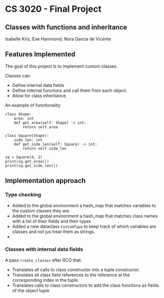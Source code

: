# CS 3020 - Final Project
## Classes with functions and inheritance
Isabelle Kriz, Eve Hammond, Nora Garcia de Vicente

## Features Implemented

The goal of this project is to implement custom classes.

Classes can:
- Define internal data fields
- Define internal functions and call them from each object.
- Allow for class inheritance.

An example of functionality
```
class Shape:
    area: int
    def get_area(self: Shape) -> int:
        return self.area

class Square(Shape):
    side_len: int
    def get_side_len(self: Square) -> int:
        return self.side_len

sq = Square(4, 2)
print(sq.get_area())
print(sq.get_side_len())
```
## Implementation approach
### Type checking
- Added to the global environment a hash_map that matches variables to the custom classes they are.
- Added to the global environment a hash_map that matches class names with a list of their fields and their types
- Added a new dataclass `CustomType` to keep track of which variables are classes and not jus treat them as strings.
- 
### Classes with internal data fields
A pass `create_classes` after RCO that:
- Translates all calls to class constructor into a tuple constructor.
- Translates all class field references to the reference at the corresponding index in the tuple.
- Translates calls to class constructors to add the class functions as fields of the object tuple 